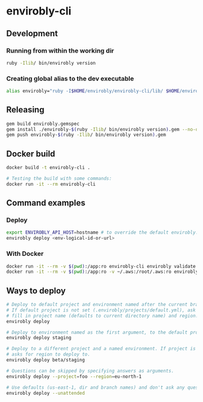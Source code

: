 # envirobly-cli

## Development

### Running from within the working dir

```sh
ruby -Ilib/ bin/envirobly version
```

### Creating global alias to the dev executable

```sh
alias envirobly="ruby -I$HOME/envirobly/envirobly-cli/lib/ $HOME/envirobly/envirobly-cli/bin/envirobly"
```

## Releasing

```sh
gem build envirobly.gemspec
gem install ./envirobly-$(ruby -Ilib/ bin/envirobly version).gem --no-document
gem push envirobly-$(ruby -Ilib/ bin/envirobly version).gem
```

## Docker build

```sh
docker build -t envirobly-cli .

# Testing the build with some commands:
docker run -it --rm envirobly-cli
```

## Command examples

### Deploy

```sh
export ENVIROBLY_API_HOST=hostname # to override the default envirobly.com
envirobly deploy <env-logical-id-or-url>
```

### With Docker

```sh
docker run -it --rm -v $(pwd):/app:ro envirobly-cli envirobly validate
docker run -it --rm -v $(pwd):/app:ro -v ~/.aws:/root/.aws:ro envirobly-cli envirobly push <s3-region> <s3-bucket>
```
## Ways to deploy

```sh
# Deploy to default project and environment named after the current branch.
# If default project is not set (.envirobly/projects/default.yml), ask to
# fill in project name (defaults to current directory name) and region.
envirobly deploy

# Deploy to environment named as the first argument, to the default project.
envirobly deploy staging

# Deploy to a different project and a named environment. If project is not configured,
# asks for region to deploy to.
envirobly deploy beta/staging

# Questions can be skipped by specifying answers as arguments.
envirobly deploy --project=foo --region=eu-north-1

# Use defaults (us-east-1, dir and branch names) and don't ask any questions (for CIs).
envirobly deploy --unattended
```

